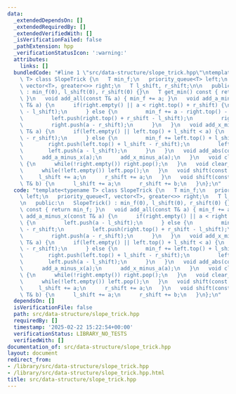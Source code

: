 ```yaml
---
data:
  _extendedDependsOn: []
  _extendedRequiredBy: []
  _extendedVerifiedWith: []
  _isVerificationFailed: false
  _pathExtension: hpp
  _verificationStatusIcon: ':warning:'
  attributes:
    links: []
  bundledCode: "#line 1 \"src/data-structure/slope_trick.hpp\"\ntemplate<typename\
    \ T> class SlopeTrick {\n   T min_f;\n   priority_queue<T> left;\n   priority_queue<T,\
    \ vector<T>, greater<>> right;\n   T l_shift, r_shift;\n\n   public:\n   SlopeTrick()\
    \ : min_f(0), l_shift(0), r_shift(0) {}\n   T get_min() const { return min_f;\
    \ }\n   void add_all(const T& a) { min_f += a; }\n   void add_a_minus_x(const\
    \ T& a) {\n      if(right.empty() || a < right.top() + r_shift) {\n         left.push(a\
    \ - l_shift);\n      } else {\n         min_f += a - right.top() - r_shift;\n\
    \         left.push(right.top() + r_shift - l_shift);\n         right.pop();\n\
    \         right.push(a - r_shift);\n      }\n   }\n   void add_x_minus_a(const\
    \ T& a) {\n      if(left.empty() || left.top() + l_shift < a) {\n         right.push(a\
    \ - r_shift);\n      } else {\n         min_f += left.top() + l_shift - a;\n \
    \        right.push(left.top() + l_shift - r_shift);\n         left.pop();\n \
    \        left.push(a - l_shift);\n      }\n   }\n   void add_abs(const T& a) {\n\
    \      add_a_minus_x(a);\n      add_x_minus_a(a);\n   }\n   void clear_right()\
    \ {\n      while(!right.empty()) right.pop();\n   }\n   void clear_left() {\n\
    \      while(!left.empty()) left.pop();\n   }\n   void shift(const T& a) {\n \
    \     l_shift += a;\n      r_shift += a;\n   }\n   void shift(const T& a, const\
    \ T& b) {\n      l_shift += a;\n      r_shift += b;\n   }\n};\n"
  code: "template<typename T> class SlopeTrick {\n   T min_f;\n   priority_queue<T>\
    \ left;\n   priority_queue<T, vector<T>, greater<>> right;\n   T l_shift, r_shift;\n\
    \n   public:\n   SlopeTrick() : min_f(0), l_shift(0), r_shift(0) {}\n   T get_min()\
    \ const { return min_f; }\n   void add_all(const T& a) { min_f += a; }\n   void\
    \ add_a_minus_x(const T& a) {\n      if(right.empty() || a < right.top() + r_shift)\
    \ {\n         left.push(a - l_shift);\n      } else {\n         min_f += a - right.top()\
    \ - r_shift;\n         left.push(right.top() + r_shift - l_shift);\n         right.pop();\n\
    \         right.push(a - r_shift);\n      }\n   }\n   void add_x_minus_a(const\
    \ T& a) {\n      if(left.empty() || left.top() + l_shift < a) {\n         right.push(a\
    \ - r_shift);\n      } else {\n         min_f += left.top() + l_shift - a;\n \
    \        right.push(left.top() + l_shift - r_shift);\n         left.pop();\n \
    \        left.push(a - l_shift);\n      }\n   }\n   void add_abs(const T& a) {\n\
    \      add_a_minus_x(a);\n      add_x_minus_a(a);\n   }\n   void clear_right()\
    \ {\n      while(!right.empty()) right.pop();\n   }\n   void clear_left() {\n\
    \      while(!left.empty()) left.pop();\n   }\n   void shift(const T& a) {\n \
    \     l_shift += a;\n      r_shift += a;\n   }\n   void shift(const T& a, const\
    \ T& b) {\n      l_shift += a;\n      r_shift += b;\n   }\n};\n"
  dependsOn: []
  isVerificationFile: false
  path: src/data-structure/slope_trick.hpp
  requiredBy: []
  timestamp: '2025-02-22 15:22:54+00:00'
  verificationStatus: LIBRARY_NO_TESTS
  verifiedWith: []
documentation_of: src/data-structure/slope_trick.hpp
layout: document
redirect_from:
- /library/src/data-structure/slope_trick.hpp
- /library/src/data-structure/slope_trick.hpp.html
title: src/data-structure/slope_trick.hpp
---
```

